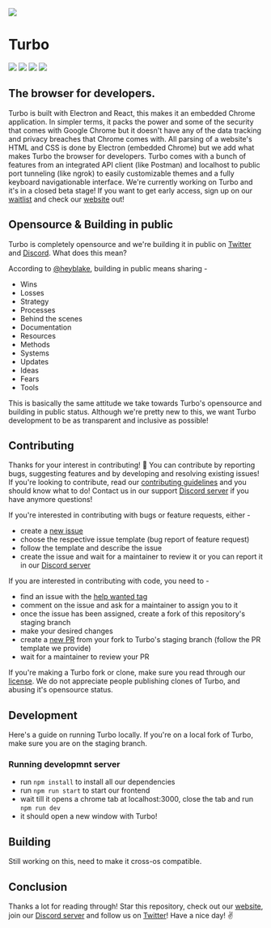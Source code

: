 ![](https://i.ibb.co/xzCtV8J/git-embed.png)
# Turbo
[![](https://img.shields.io/twitter/follow/turbobrowserio?color=30a1f2&label=Follow&logo=twitter&style=for-the-badge)](https://twitter.turbobrowser.io)
[![](https://img.shields.io/discord/824644286616305766?color=7289da&label=DISCORD&logo=discord&style=for-the-badge)](https://discord.turbobrowser.io)
![](https://api.ghprofile.me/view?username=teamcodebyte.turbo)
![](https://img.shields.io/tokei/lines/github.com/teamcodebyte/turbo?color=007ec6&style=for-the-badge)

## The browser for developers.
Turbo is built with Electron and React, this makes it an embedded Chrome application. In simpler terms, it packs the power and some of the security that comes with Google Chrome but it doesn't have any of the data tracking and privacy breaches that Chrome comes with. All parsing of a website's HTML and CSS is done by Electron (embedded Chrome) but we add what makes Turbo the browser for developers. Turbo comes with a bunch of features from an integrated API client (like Postman) and localhost to public port tunneling (like ngrok) to easily customizable themes and a fully keyboard navigationable interface. We're currently working on Turbo and it's in a closed beta stage! If you want to get early access, sign up on our [waitlist](https://forms.gle/t5Huj2UxHbT79FSJ7) and check our [website](https://turbobrowser.io) out!


## Opensource & Building in public
Turbo is completely opensource and we're building it in public on [Twitter](https://twitter.turbobrowser.io/) and [Discord](https://discord.turbobrowser.io). What does this mean?

According to [@heyblake](https://twitter.com/heyblake), building in public means sharing -
- Wins
- Losses
- Strategy
- Processes
- Behind the scenes
- Documentation
- Resources
- Methods
- Systems
- Updates
- Ideas
- Fears
- Tools

This is basically the same attitude we take towards Turbo's opensource and building in public status. Although we're pretty new to this, we want Turbo development to be as transparent and inclusive as possible!

## Contributing
Thanks for your interest in contributing! 🎉 You can contribute by reporting bugs, suggesting features and by developing and resolving existing issues! If you're looking to contribute, read our [contributing guidelines](https://github.com/teamcodebyte/turbo/blob/main/CONTRIBUTING.md) and you should know what to do! Contact us in our support [Discord server](https://discord.turbobrowser.io) if you have anymore questions!

If you're interested in contributing with bugs or feature requests, either -
- create a [new issue](https://github.com/teamcodebyte/turbo/issues/new)
- choose the respective issue template (bug report of feature request)
- follow the template and describe the issue
- create the issue and wait for a maintainer to review it
or you can report it in our [Discord server](https://discord.turbobrowser.io)

If you are interested in contributing with code, you need to -
- find an issue with the [help wanted tag](https://github.com/teamcodebyte/turbo/labels/help%20wanted)
- comment on the issue and ask for a maintainer to assign you to it
- once the issue has been assigned, create a fork of this repository's staging branch
- make your desired changes 
- create a [new PR](https://github.com/teamcodebyte/turbo/compare) from your fork to Turbo's staging branch (follow the PR template we provide)
- wait for a maintainer to review your PR

If you're making a Turbo fork or clone, make sure you read through our [license](https://github.com/teamcodebyte/turbo/blob/main/LICENSE.md). We do not appreciate people publishing clones of Turbo, and abusing it's opensource status.

## Development
Here's a guide on running Turbo locally. If you're on a local fork of Turbo, make sure you are on the staging branch.

### Running developmnt server
- run ``npm install`` to install all our dependencies
- run ``npm run start`` to start our frontend
- wait till it opens a chrome tab at localhost:3000, close the tab and run ``npm run dev``
- it should open a new window with Turbo!

## Building
Still working on this, need to make it cross-os compatible.

## Conclusion
Thanks a lot for reading through! Star this repository, check out our [website](https://turbobrowser.io), join our [Discord server](https://discord.turbobrowser.io) and follow us on [Twitter](https://twitter.turbobrowser.io)! Have a nice day! ✌

